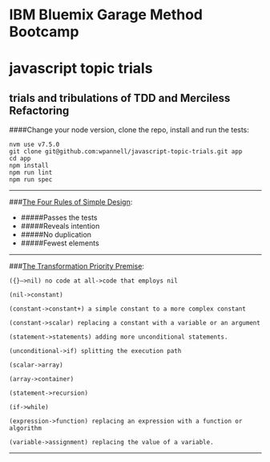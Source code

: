 # IBM Bluemix Garage Method Bootcamp

# javascript topic trials

## trials and tribulations of TDD and Merciless Refactoring

####Change your node version, clone the repo, install and run the tests:

````
nvm use v7.5.0
git clone git@github.com:wpannell/javascript-topic-trials.git app
cd app
npm install
npm run lint
npm run spec
````

___

###[The Four Rules of Simple Design](https://martinfowler.com/bliki/BeckDesignRules.html):

* #####Passes the tests
* #####Reveals intention
* #####No duplication
* #####Fewest elements

___

###[The Transformation Priority Premise](https://8thlight.com/blog/uncle-bob/2013/05/27/TheTransformationPriorityPremise.html):

````
({}–>nil) no code at all->code that employs nil

(nil->constant)

(constant->constant+) a simple constant to a more complex constant

(constant->scalar) replacing a constant with a variable or an argument

(statement->statements) adding more unconditional statements.

(unconditional->if) splitting the execution path

(scalar->array)

(array->container)

(statement->recursion)

(if->while)

(expression->function) replacing an expression with a function or algorithm

(variable->assignment) replacing the value of a variable.
````

___
